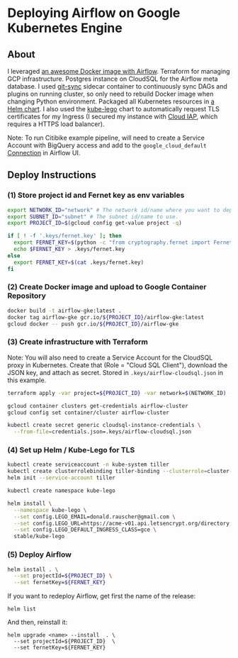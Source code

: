 # Deploying Airflow on Google Kubernetes Engine

## About

I leveraged [an awesome Docker image with Airflow](https://github.com/puckel/docker-airflow).  Terraform for managing GCP infrastructure.  Postgres instance on CloudSQL for the Airflow meta database. I used [git-sync](https://github.com/kubernetes/git-sync) sidecar container to continuously sync DAGs and plugins on running cluster, so only need to rebuild Docker image when changing Python environment.  Packaged all Kubernetes resources in [a Helm chart](https://helm.sh/).  I also used the [kube-lego](https://github.com/kubernetes/charts/tree/master/stable/kube-lego) chart to automatically request TLS certificates for my Ingress (I secured my instance with [Cloud IAP](https://cloud.google.com/iap/), which requires a HTTPS load balancer).

Note: To run Citibike example pipeline, will need to create a Service Account with BigQuery access and add to the `google_cloud_default` [Connection](https://airflow.apache.org/concepts.html#connections) in Airflow UI.

## Deploy Instructions

### (1) Store project id and Fernet key as env variables

``` bash
export NETWORK_ID="network" # The network id/name where you want to deploy your cluster.
export SUBNET_ID="subnet" # The subnet id/name to use.
export PROJECT_ID=$(gcloud config get-value project -q)

if [ ! -f '.keys/fernet.key' ]; then
  export FERNET_KEY=$(python -c "from cryptography.fernet import Fernet; FERNET_KEY = Fernet.generate_key().decode(); print(FERNET_KEY)")
  echo $FERNET_KEY > .keys/fernet.key
else
  export FERNET_KEY=$(cat .keys/fernet.key)
fi
```

### (2) Create Docker image and upload to Google Container Repository

``` bash
docker build -t airflow-gke:latest .
docker tag airflow-gke gcr.io/${PROJECT_ID}/airflow-gke:latest
gcloud docker -- push gcr.io/${PROJECT_ID}/airflow-gke
```

### (3) Create infrastructure with Terraform

Note: You will also need to create a Service Account for the CloudSQL proxy in Kubernetes.  Create that (Role = "Cloud SQL Client"), download the JSON key, and attach as secret.  Stored in `.keys/airflow-cloudsql.json` in this example.

``` bash
terraform apply -var project=${PROJECT_ID} -var network=$(NETWORK_ID) -var subnet=$(SUBNET_ID)

gcloud container clusters get-credentials airflow-cluster
gcloud config set container/cluster airflow-cluster

kubectl create secret generic cloudsql-instance-credentials \
  --from-file=credentials.json=.keys/airflow-cloudsql.json
```

### (4) Set up Helm / Kube-Lego for TLS

``` bash
kubectl create serviceaccount -n kube-system tiller
kubectl create clusterrolebinding tiller-binding --clusterrole=cluster-admin --serviceaccount kube-system:tiller
helm init --service-account tiller

kubectl create namespace kube-lego

helm install \
  --namespace kube-lego \
  --set config.LEGO_EMAIL=donald.rauscher@gmail.com \
  --set config.LEGO_URL=https://acme-v01.api.letsencrypt.org/directory \
  --set config.LEGO_DEFAULT_INGRESS_CLASS=gce \
  stable/kube-lego
```

### (5) Deploy Airflow

``` bash
helm install . \
  --set projectId=${PROJECT_ID} \
  --set fernetKey=${FERNET_KEY}
```

If you want to redeploy Airflow, get first the name of the release:
```
helm list
```

And then, reinstall it:
```
helm upgrade <name> --install  . \
  --set projectId=${PROJECT_ID}  \
  --set fernetKey=${FERNET_KEY}
```


